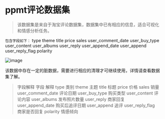 # ppmt评论数据集
> 该数据集是来自于淘宝评论数据集，数据集中已有相应的信息，适合可视化和情感分析任务。

`包含字段如下：`
type	theme	title	price	sales	user_comment_date	user_buy_type	user_content	user_albums	user_reply	user_append_date	user_append	user_reply_flag	polarity

![image](https://github.com/user-attachments/assets/240b9140-5a0b-4e42-a71a-aa365efecc0e)

该数据中存在一定的脏数据，需要进行相应的清理才可继续使用，详情请查看数据集了解。
> 字段解释
字段	解释
type	类别
theme	主题
title	标题
price	价格
sales	销量
user_comment_date	评论日期
user_buy_type	购买类型
user_content	评论内容
user_albums	发布照片数量
user_reply	商家回复
user_append_date	购买后追评日期
user_append	追评
user_reply_flag	商家是否回复
polarity	情感倾向

